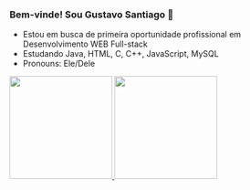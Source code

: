 ### Bem-vinde! Sou Gustavo Santiago 👋


- Estou em busca de primeira oportunidade profissional em Desenvolvimento WEB Full-stack
- Estudando Java, HTML, C, C++, JavaScript, MySQL
- Pronouns: Ele/Dele

<div>
  <a href="https://github.com/GustavoSantiago81">
  <img height="180em" src="https://github-readme-stats.vercel.app/api?username=GustavoSantiago81&show_icons=true&theme=radical&include_all_commits=true&count_private=true."/>
  <img height="180em" src="https://github-readme-stats.vercel.app/api/top-langs/?username=GustavoSantiago81&layout=compact&langs_count=7&theme=radical&include_all_commits=true&count_private=true."/>
</div>
